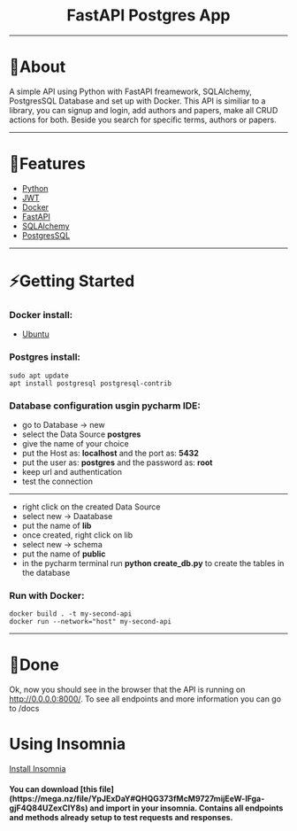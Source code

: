 <h1 align="center"> FastAPI Postgres App</h1>

---
# 📖About
A simple API using Python with FastAPI freamework, SQLAlchemy,
PostgresSQL Database and set up with Docker. This API is similiar to a library, you can
signup and login, add authors and papers, make all CRUD actions for both. Beside you search for
specific terms, authors or papers.

---
# 🚀Features
- [Python](https://www.python.org/)
- [JWT](https://jwt.io/introduction)
- [Docker](https://www.docker.com/)
- [FastAPI](https://fastapi.tiangolo.com/)
- [SQLAlchemy](https://www.sqlalchemy.org/)
- [PostgresSQL](https://www.postgresql.org/)
---

# ⚡Getting Started

### Docker install:
- [Ubuntu](https://docs.docker.com/engine/install/ubuntu/)

### Postgres install:
    sudo apt update
	apt install postgresql postgresql-contrib

### Database configuration usgin pycharm IDE:
- go to Database -> new 
- select the Data Source **postgres**
- give the name of your choice
- put the Host as: **localhost** and the port as: **5432**
- put the user as: **postgres** and the password as: **root**
- keep url and authentication
- test the connection
<hr/>

- right click on the created Data Source
- select new -> Daatabase
- put the name of **lib**
- once created, right click on lib
- select new -> schema 
- put the name of **public**
- in the pycharm terminal run **python create_db.py** to create the tables in the database


### Run with Docker:
    docker build . -t my-second-api
    docker run --network="host" my-second-api

---

# 🚩Done

Ok, now you should see in the browser that the API is running
on http://0.0.0.0:8000/. To see all endpoints and more information
you can go to /docs

# Using Insomnia 
[Install Insomnia](https://docs.insomnia.rest/insomnia/install)
<h4>You can download [this file](https://mega.nz/file/YpJExDaY#QHQG373fMcM9727mijEeW-lFga-gjF4Q84UZexClY8s) and import in your insomnia. Contains all endpoints and
methods already setup to test requests and responses.</h4>